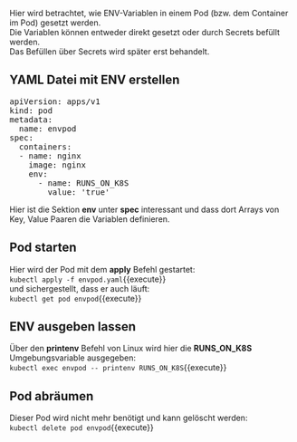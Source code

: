 Hier wird betrachtet, wie ENV-Variablen in einem Pod (bzw. dem Container im Pod) gesetzt werden.   
Die Variablen können entweder direkt gesetzt oder durch Secrets befüllt werden.   
Das Befüllen über Secrets wird später erst behandelt.

## YAML Datei mit ENV erstellen
<pre class="file" data-filename="envpod.yaml" data-target="replace">
apiVersion: apps/v1
kind: pod
metadata:
  name: envpod
spec:
  containers:
  - name: nginx
    image: nginx
    env:
      - name: RUNS_ON_K8S
        value: 'true'
</pre>   
Hier ist die Sektion **env** unter **spec** interessant und dass dort Arrays von Key, Value Paaren die Variablen definieren.   

## Pod starten
Hier wird der Pod mit dem **apply** Befehl gestartet:   
`kubectl apply -f envpod.yaml`{{execute}}   
und sichergestellt, dass er auch läuft:   
`kubectl get pod envpod`{{execute}}   
   
## ENV ausgeben lassen
Über den **printenv** Befehl von Linux wird hier die **RUNS_ON_K8S** Umgebungsvariable ausgegeben:     
`kubectl exec envpod -- printenv RUNS_ON_K8S`{{execute}}   

## Pod abräumen
Dieser Pod wird nicht mehr benötigt und kann gelöscht werden:   
`kubectl delete pod envpod`{{execute}}
